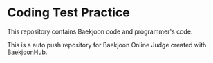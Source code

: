 # Coding Test Practice
This repository contains Baekjoon code and programmer's code.

This is a auto push repository for Baekjoon Online Judge created with [BaekjoonHub](https://github.com/BaekjoonHub/BaekjoonHub).
